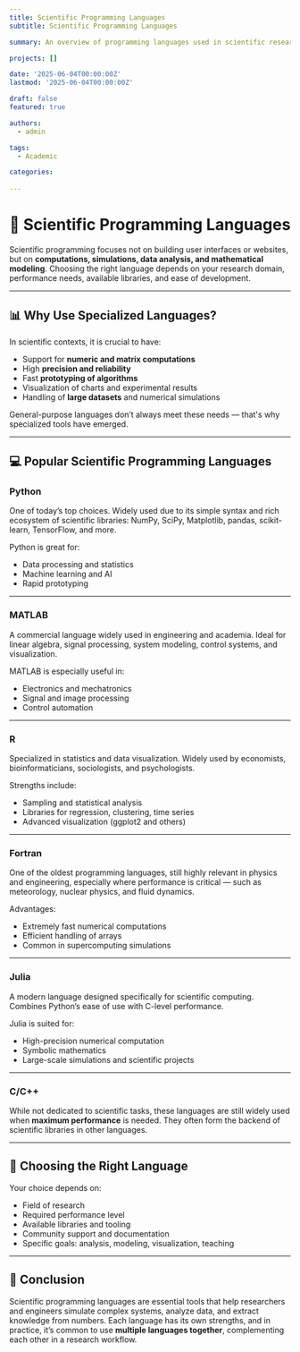 ```yaml
---
title: Scientific Programming Languages
subtitle: Scientific Programming Languages

summary: An overview of programming languages used in scientific research, engineering computation, and mathematical modeling

projects: []

date: '2025-06-04T00:00:00Z'
lastmod: '2025-06-04T00:00:00Z'

draft: false
featured: true

authors:
  - admin

tags:
  - Academic

categories:
  
---
```


# 🧪 Scientific Programming Languages

Scientific programming focuses not on building user interfaces or websites, but on **computations, simulations, data analysis, and mathematical modeling**. Choosing the right language depends on your research domain, performance needs, available libraries, and ease of development.

---

## 📊 Why Use Specialized Languages?

In scientific contexts, it is crucial to have:

- Support for **numeric and matrix computations**
- High **precision and reliability**
- Fast **prototyping of algorithms**
- Visualization of charts and experimental results
- Handling of **large datasets** and numerical simulations

General-purpose languages don’t always meet these needs — that's why specialized tools have emerged.

---

## 💻 Popular Scientific Programming Languages

### **Python**
One of today’s top choices. Widely used due to its simple syntax and rich ecosystem of scientific libraries: NumPy, SciPy, Matplotlib, pandas, scikit-learn, TensorFlow, and more.

Python is great for:
- Data processing and statistics  
- Machine learning and AI  
- Rapid prototyping  

---

### **MATLAB**
A commercial language widely used in engineering and academia. Ideal for linear algebra, signal processing, system modeling, control systems, and visualization.

MATLAB is especially useful in:
- Electronics and mechatronics  
- Signal and image processing  
- Control automation  

---

### **R**
Specialized in statistics and data visualization. Widely used by economists, bioinformaticians, sociologists, and psychologists.

Strengths include:
- Sampling and statistical analysis  
- Libraries for regression, clustering, time series  
- Advanced visualization (ggplot2 and others)  

---

### **Fortran**
One of the oldest programming languages, still highly relevant in physics and engineering, especially where performance is critical — such as meteorology, nuclear physics, and fluid dynamics.

Advantages:
- Extremely fast numerical computations  
- Efficient handling of arrays  
- Common in supercomputing simulations  

---

### **Julia**
A modern language designed specifically for scientific computing. Combines Python’s ease of use with C-level performance.

Julia is suited for:
- High-precision numerical computation  
- Symbolic mathematics  
- Large-scale simulations and scientific projects  

---

### **C/C++**
While not dedicated to scientific tasks, these languages are still widely used when **maximum performance** is needed. They often form the backend of scientific libraries in other languages.

---

## 🧰 Choosing the Right Language

Your choice depends on:

- Field of research  
- Required performance level  
- Available libraries and tooling  
- Community support and documentation  
- Specific goals: analysis, modeling, visualization, teaching  

---

## 🎯 Conclusion

Scientific programming languages are essential tools that help researchers and engineers simulate complex systems, analyze data, and extract knowledge from numbers. Each language has its own strengths, and in practice, it’s common to use **multiple languages together**, complementing each other in a research workflow.

